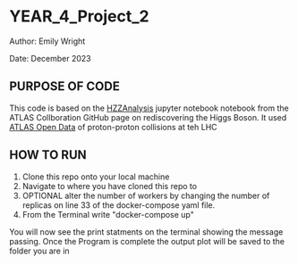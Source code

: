 # YEAR_4_Project_2
Author: Emily Wright

Date: December 2023

## PURPOSE OF CODE
This code is based on the [HZZAnalysis](https://github.com/atlas-outreach-data-tools/notebooks-collection-opendata/blob/master/13-TeV-examples/uproot_python/HZZAnalysis.ipynb) jupyter notebook notebook from the ATLAS Collboration GitHub page on rediscovering the Higgs Boson.
It used [ATLAS Open Data](http://opendata.atlas.cern) of proton-proton collisions at teh LHC 

## HOW TO RUN
1) Clone this repo onto your local machine
2) Navigate to where you have cloned this repo to
3) OPTIONAL alter the number of workers by changing the number of replicas on line 33 of the docker-compose yaml file.
4) From the Terminal write "docker-compose up"

You will now see the print statments on the terminal showing the message passing.
Once the Program is complete the output plot will be saved to the folder you are in
